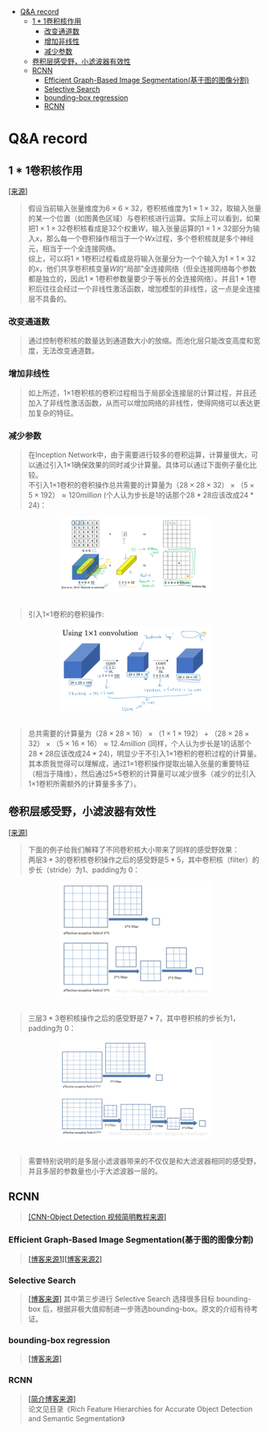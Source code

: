 <!-- TOC -->

- [Q&A record](#qa-record)
    - [$1*1$卷积核作用](#11卷积核作用)
        - [改变通道数](#改变通道数)
        - [增加非线性](#增加非线性)
        - [减少参数](#减少参数)
    - [卷积层感受野，小滤波器有效性](#卷积层感受野小滤波器有效性)
    - [RCNN](#rcnn)
        - [Efficient Graph-Based Image Segmentation(基于图的图像分割)](#efficient-graph-based-image-segmentation基于图的图像分割)
        - [Selective Search](#selective-search)
        - [bounding-box regression](#bounding-box-regression)
        - [RCNN](#rcnn-1)

<!-- /TOC -->
# Q&A record

## $1*1$卷积核作用
[[来源]](https://www.cnblogs.com/CZiFan/p/9490565.html)
>假设当前输入张量维度为$6×6×32$，卷积核维度为$1×1×32$，取输入张量的某一个位置（如图黄色区域）与卷积核进行运算。实际上可以看到，如果把$1×1×32$卷积核看成是32个权重$W$，输入张量运算的$1×1×32$部分为输入$x$，那么每一个卷积操作相当于一个$Wx$过程，多个卷积核就是多个神经元，相当于一个全连接网络。
<br>综上，可以将$1×1$卷积过程看成是将输入张量分为一个个输入为$1×1×32$的$x$，他们共享卷积核变量$W$的“局部”全连接网络（但全连接网络每个参数都是独立的，因此$1×1$卷积参数量要少于等长的全连接网络）。并且$1*1$卷积后往往会经过一个非线性激活函数，增加模型的非线性，这一点是全连接层不具备的。

### 改变通道数
>通过控制卷积核的数量达到通道数大小的放缩。而池化层只能改变高度和宽度，无法改变通道数。
### 增加非线性
>如上所述，1×1卷积核的卷积过程相当于局部全连接层的计算过程，并且还加入了非线性激活函数，从而可以增加网络的非线性，使得网络可以表达更加复杂的特征。
### 减少参数
>在Inception Network中，由于需要进行较多的卷积运算，计算量很大，可以通过引入1×1确保效果的同时减少计算量。具体可以通过下面例子量化比较。
<br>不引入1×1卷积的卷积操作总共需要的计算量为$（28×28×32）×（5×5×192）≈ 120 million$ (个人认为步长是1的话那个$28*28$应该改成$24*24$)：<br>
<div align=center><img src="pics/1.png"  width="60%" height="40%">
<div align=left>
<br>

>引入1×1卷积的卷积操作:<br>
<div align=center><img src="pics/2.png"  width="60%" height="40%">
<div align=left>
<br>

>总共需要的计算量为$（28×28×16）×（1×1×192）+（28×28×32）×（5×16×16）≈ 12.4 million$ (同样，个人认为步长是1的话那个$28*28$应该改成$24*24$)，明显少于不引入1×1卷积的卷积过程的计算量。其本质我觉得可以理解成，通过1×1卷积操作提取出输入张量的重要特征（相当于降维），然后通过5×5卷积的计算量可以减少很多（减少的比引入1×1卷积所需额外的计算量多多了）。

## 卷积层感受野，小滤波器有效性
[[来源]](https://blog.csdn.net/program_developer/article/details/80958716)
>下面的例子给我们解释了不同卷积核大小带来了同样的感受野效果：<br>
两层$3*3$的卷积核卷积操作之后的感受野是$5*5$，其中卷积核（filter）的步长（stride）为1、padding为 0：<br>
<div align=center><img src="pics/3.jpg"  width="60%" height="40%">
<div align=left>
<br>

>三层$3*3$卷积核操作之后的感受野是$7*7$，其中卷积核的步长为1，padding为 0：<br>
<div align=center><img src="pics/4.jpg"  width="60%" height="40%">
<div align=left>
<br>

>需要特别说明的是多层小滤波器带来的不仅仅是和大滤波器相同的感受野，并且多层的参数量也小于大滤波器一层的。

## RCNN
>[[CNN-Object Detection 视频简明教程来源]](https://www.youtube.com/playlist?list=PL_IHmaMAvkVxdDOBRg2CbcJBq9SY7ZUvs)
### Efficient Graph-Based Image Segmentation(基于图的图像分割)
>[[博客来源1]](https://blog.csdn.net/guoyunfei20/article/details/78727972)[[博客来源2]](https://blog.csdn.net/surgewong/article/details/39008861?utm_medium=distribute.pc_relevant.none-task-blog-BlogCommendFromMachineLearnPai2-2.channel_param&depth_1-utm_source=distribute.pc_relevant.none-task-blog-BlogCommendFromMachineLearnPai2-2.channel_param)
### Selective Search
>[[博客来源]](https://www.cnblogs.com/zyly/p/9259392.html#_labelTop)
其中第三步进行 Selective Search 选择很多目标 bounding-box 后，根据非极大值抑制进一步筛选bounding-box。原文的介绍有待考证。

### bounding-box regression
>[[博客来源]](https://blog.csdn.net/czp_374/article/details/86631910?utm_medium=distribute.pc_relevant.none-task-blog-BlogCommendFromMachineLearnPai2-1.nonecase&depth_1-utm_source=distribute.pc_relevant.none-task-blog-BlogCommendFromMachineLearnPai2-1.nonecase)
### RCNN
>[[简介博客来源]](https://blog.csdn.net/briblue/article/details/82012575)<br>论文见目录《Rich Feature Hierarchies for Accurate Object Detection and Semantic Segmentation》